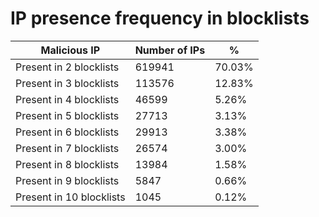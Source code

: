# IP presence frequency in blocklists
| Malicious IP | Number of IPs | % |
|----|----|----|
| Present in 2 blocklists | 619941 | 70.03% |
| Present in 3 blocklists | 113576 | 12.83% |
| Present in 4 blocklists | 46599 | 5.26% |
| Present in 5 blocklists | 27713 | 3.13% |
| Present in 6 blocklists | 29913 | 3.38% |
| Present in 7 blocklists | 26574 | 3.00% |
| Present in 8 blocklists | 13984 | 1.58% |
| Present in 9 blocklists | 5847 | 0.66% |
| Present in 10 blocklists | 1045 | 0.12% |
